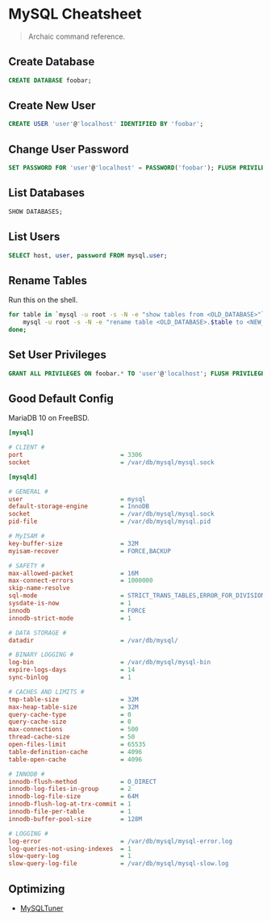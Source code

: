 # MySQL Cheatsheet

> Archaic command reference.

## Create Database
``` sql
CREATE DATABASE foobar;
```

## Create New User
``` sql
CREATE USER 'user'@'localhost' IDENTIFIED BY 'foobar';
```

## Change User Password
``` sql
SET PASSWORD FOR 'user'@'localhost' = PASSWORD('foobar'); FLUSH PRIVILEGES;
```

## List Databases
``` sql
SHOW DATABASES;
```

## List Users
``` sql
SELECT host, user, password FROM mysql.user;
```

## Rename Tables
Run this on the shell.
```bash
for table in `mysql -u root -s -N -e "show tables from <OLD_DATABASE>"`; do
    mysql -u root -s -N -e "rename table <OLD_DATABASE>.$table to <NEW_DATABASE>.$table";
done;
```

## Set User Privileges
``` sql
GRANT ALL PRIVILEGES ON foobar.* TO 'user'@'localhost'; FLUSH PRIVILEGES;
```

## Good Default Config
MariaDB 10 on FreeBSD.
``` ini
[mysql]

# CLIENT #
port                           = 3306
socket                         = /var/db/mysql/mysql.sock

[mysqld]

# GENERAL #
user                           = mysql
default-storage-engine         = InnoDB
socket                         = /var/db/mysql/mysql.sock
pid-file                       = /var/db/mysql/mysql.pid

# MyISAM #
key-buffer-size                = 32M
myisam-recover                 = FORCE,BACKUP

# SAFETY #
max-allowed-packet             = 16M
max-connect-errors             = 1000000
skip-name-resolve
sql-mode                       = STRICT_TRANS_TABLES,ERROR_FOR_DIVISION_BY_ZERO,NO_AUTO_CREATE_USER,NO_AUTO_VALUE_ON_ZERO,NO_ENGINE_SUBSTITUTION,NO_ZERO_DATE,NO_ZERO_IN_DATE,ONLY_FULL_GROUP_BY
sysdate-is-now                 = 1
innodb                         = FORCE
innodb-strict-mode             = 1

# DATA STORAGE #
datadir                        = /var/db/mysql/

# BINARY LOGGING #
log-bin                        = /var/db/mysql/mysql-bin
expire-logs-days               = 14
sync-binlog                    = 1

# CACHES AND LIMITS #
tmp-table-size                 = 32M
max-heap-table-size            = 32M
query-cache-type               = 0
query-cache-size               = 0
max-connections                = 500
thread-cache-size              = 50
open-files-limit               = 65535
table-definition-cache         = 4096
table-open-cache               = 4096

# INNODB #
innodb-flush-method            = O_DIRECT
innodb-log-files-in-group      = 2
innodb-log-file-size           = 64M
innodb-flush-log-at-trx-commit = 1
innodb-file-per-table          = 1
innodb-buffer-pool-size        = 128M

# LOGGING #
log-error                      = /var/db/mysql/mysql-error.log
log-queries-not-using-indexes  = 1
slow-query-log                 = 1
slow-query-log-file            = /var/db/mysql/mysql-slow.log
```

## Optimizing

- [MySQLTuner](https://github.com/major/MySQLTuner-perl)
